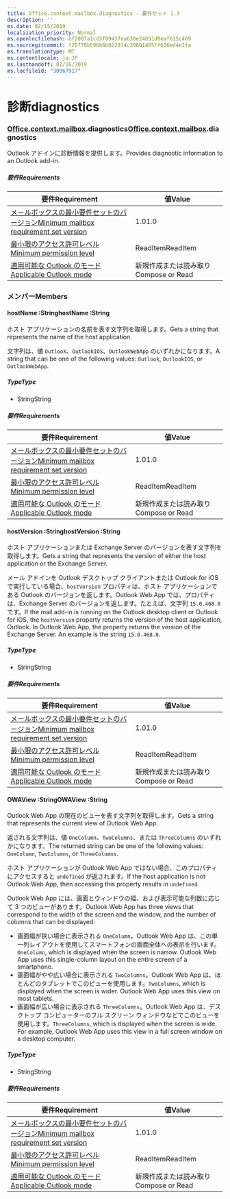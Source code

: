 ```yaml
---
title: Office.context.mailbox.diagnostics - 要件セット 1.3
description: ''
ms.date: 02/15/2019
localization_priority: Normal
ms.openlocfilehash: bf2807a1cd3f09437ea638e24651d8eaf615c469
ms.sourcegitcommit: f26778b596b6b022814c39601485ff676ed4e2fa
ms.translationtype: MT
ms.contentlocale: ja-JP
ms.lasthandoff: 02/16/2019
ms.locfileid: "30067917"
---
```

# <a name="diagnostics"></a><span data-ttu-id="c7fbc-102">診断</span><span class="sxs-lookup"><span data-stu-id="c7fbc-102">diagnostics</span></span>

### <a name="officeofficemdcontextofficecontextmdmailboxofficecontextmailboxmddiagnostics"></a><span data-ttu-id="c7fbc-103">[Office](Office.md)[.context](Office.context.md)[.mailbox](Office.context.mailbox.md).diagnostics</span><span class="sxs-lookup"><span data-stu-id="c7fbc-103">[Office](Office.md)[.context](Office.context.md)[.mailbox](Office.context.mailbox.md).diagnostics</span></span>

<span data-ttu-id="c7fbc-104">Outlook アドインに診断情報を提供します。</span><span class="sxs-lookup"><span data-stu-id="c7fbc-104">Provides diagnostic information to an Outlook add-in.</span></span>

##### <a name="requirements"></a><span data-ttu-id="c7fbc-105">要件</span><span class="sxs-lookup"><span data-stu-id="c7fbc-105">Requirements</span></span>

|<span data-ttu-id="c7fbc-106">要件</span><span class="sxs-lookup"><span data-stu-id="c7fbc-106">Requirement</span></span>| <span data-ttu-id="c7fbc-107">値</span><span class="sxs-lookup"><span data-stu-id="c7fbc-107">Value</span></span>|
|---|---|
|[<span data-ttu-id="c7fbc-108">メールボックスの最小要件セットのバージョン</span><span class="sxs-lookup"><span data-stu-id="c7fbc-108">Minimum mailbox requirement set version</span></span>](/office/dev/add-ins/reference/requirement-sets/outlook-api-requirement-sets)| <span data-ttu-id="c7fbc-109">1.0</span><span class="sxs-lookup"><span data-stu-id="c7fbc-109">1.0</span></span>|
|[<span data-ttu-id="c7fbc-110">最小限のアクセス許可レベル</span><span class="sxs-lookup"><span data-stu-id="c7fbc-110">Minimum permission level</span></span>](https://docs.microsoft.com/outlook/add-ins/understanding-outlook-add-in-permissions)| <span data-ttu-id="c7fbc-111">ReadItem</span><span class="sxs-lookup"><span data-stu-id="c7fbc-111">ReadItem</span></span>|
|[<span data-ttu-id="c7fbc-112">適用可能な Outlook のモード</span><span class="sxs-lookup"><span data-stu-id="c7fbc-112">Applicable Outlook mode</span></span>](https://docs.microsoft.com/outlook/add-ins/#extension-points)| <span data-ttu-id="c7fbc-113">新規作成または読み取り</span><span class="sxs-lookup"><span data-stu-id="c7fbc-113">Compose or Read</span></span>|

### <a name="members"></a><span data-ttu-id="c7fbc-114">メンバー</span><span class="sxs-lookup"><span data-stu-id="c7fbc-114">Members</span></span>

####  <a name="hostname-string"></a><span data-ttu-id="c7fbc-115">hostName :String</span><span class="sxs-lookup"><span data-stu-id="c7fbc-115">hostName :String</span></span>

<span data-ttu-id="c7fbc-116">ホスト アプリケーションの名前を表す文字列を取得します。</span><span class="sxs-lookup"><span data-stu-id="c7fbc-116">Gets a string that represents the name of the host application.</span></span>

<span data-ttu-id="c7fbc-117">文字列は、値 `Outlook`、`OutlookIOS`、`OutlookWebApp` のいずれかになります。</span><span class="sxs-lookup"><span data-stu-id="c7fbc-117">A string that can be one of the following values: `Outlook`, `OutlookIOS`, or `OutlookWebApp`.</span></span>

##### <a name="type"></a><span data-ttu-id="c7fbc-118">Type</span><span class="sxs-lookup"><span data-stu-id="c7fbc-118">Type</span></span>

*   <span data-ttu-id="c7fbc-119">String</span><span class="sxs-lookup"><span data-stu-id="c7fbc-119">String</span></span>

##### <a name="requirements"></a><span data-ttu-id="c7fbc-120">要件</span><span class="sxs-lookup"><span data-stu-id="c7fbc-120">Requirements</span></span>

|<span data-ttu-id="c7fbc-121">要件</span><span class="sxs-lookup"><span data-stu-id="c7fbc-121">Requirement</span></span>| <span data-ttu-id="c7fbc-122">値</span><span class="sxs-lookup"><span data-stu-id="c7fbc-122">Value</span></span>|
|---|---|
|[<span data-ttu-id="c7fbc-123">メールボックスの最小要件セットのバージョン</span><span class="sxs-lookup"><span data-stu-id="c7fbc-123">Minimum mailbox requirement set version</span></span>](/office/dev/add-ins/reference/requirement-sets/outlook-api-requirement-sets)| <span data-ttu-id="c7fbc-124">1.0</span><span class="sxs-lookup"><span data-stu-id="c7fbc-124">1.0</span></span>|
|[<span data-ttu-id="c7fbc-125">最小限のアクセス許可レベル</span><span class="sxs-lookup"><span data-stu-id="c7fbc-125">Minimum permission level</span></span>](https://docs.microsoft.com/outlook/add-ins/understanding-outlook-add-in-permissions)| <span data-ttu-id="c7fbc-126">ReadItem</span><span class="sxs-lookup"><span data-stu-id="c7fbc-126">ReadItem</span></span>|
|[<span data-ttu-id="c7fbc-127">適用可能な Outlook のモード</span><span class="sxs-lookup"><span data-stu-id="c7fbc-127">Applicable Outlook mode</span></span>](https://docs.microsoft.com/outlook/add-ins/#extension-points)| <span data-ttu-id="c7fbc-128">新規作成または読み取り</span><span class="sxs-lookup"><span data-stu-id="c7fbc-128">Compose or Read</span></span>|

####  <a name="hostversion-string"></a><span data-ttu-id="c7fbc-129">hostVersion :String</span><span class="sxs-lookup"><span data-stu-id="c7fbc-129">hostVersion :String</span></span>

<span data-ttu-id="c7fbc-130">ホスト アプリケーションまたは Exchange Server のバージョンを表す文字列を取得します。</span><span class="sxs-lookup"><span data-stu-id="c7fbc-130">Gets a string that represents the version of either the host application or the Exchange Server.</span></span>

<span data-ttu-id="c7fbc-p101">メール アドインを Outlook デスクトップ クライアントまたは Outlook for iOS で実行している場合、`hostVersion` プロパティは、ホスト アプリケーションである Outlook のバージョンを返します。Outlook Web App では、プロパティは、Exchange Server のバージョンを返します。たとえば、文字列 `15.0.468.0` です。</span><span class="sxs-lookup"><span data-stu-id="c7fbc-p101">If the mail add-in is running on the Outlook desktop client or Outlook for iOS, the `hostVersion` property returns the version of the host application, Outlook. In Outlook Web App, the property returns the version of the Exchange Server. An example is the string `15.0.468.0`.</span></span>

##### <a name="type"></a><span data-ttu-id="c7fbc-134">Type</span><span class="sxs-lookup"><span data-stu-id="c7fbc-134">Type</span></span>

*   <span data-ttu-id="c7fbc-135">String</span><span class="sxs-lookup"><span data-stu-id="c7fbc-135">String</span></span>

##### <a name="requirements"></a><span data-ttu-id="c7fbc-136">要件</span><span class="sxs-lookup"><span data-stu-id="c7fbc-136">Requirements</span></span>

|<span data-ttu-id="c7fbc-137">要件</span><span class="sxs-lookup"><span data-stu-id="c7fbc-137">Requirement</span></span>| <span data-ttu-id="c7fbc-138">値</span><span class="sxs-lookup"><span data-stu-id="c7fbc-138">Value</span></span>|
|---|---|
|[<span data-ttu-id="c7fbc-139">メールボックスの最小要件セットのバージョン</span><span class="sxs-lookup"><span data-stu-id="c7fbc-139">Minimum mailbox requirement set version</span></span>](/office/dev/add-ins/reference/requirement-sets/outlook-api-requirement-sets)| <span data-ttu-id="c7fbc-140">1.0</span><span class="sxs-lookup"><span data-stu-id="c7fbc-140">1.0</span></span>|
|[<span data-ttu-id="c7fbc-141">最小限のアクセス許可レベル</span><span class="sxs-lookup"><span data-stu-id="c7fbc-141">Minimum permission level</span></span>](https://docs.microsoft.com/outlook/add-ins/understanding-outlook-add-in-permissions)| <span data-ttu-id="c7fbc-142">ReadItem</span><span class="sxs-lookup"><span data-stu-id="c7fbc-142">ReadItem</span></span>|
|[<span data-ttu-id="c7fbc-143">適用可能な Outlook のモード</span><span class="sxs-lookup"><span data-stu-id="c7fbc-143">Applicable Outlook mode</span></span>](https://docs.microsoft.com/outlook/add-ins/#extension-points)| <span data-ttu-id="c7fbc-144">新規作成または読み取り</span><span class="sxs-lookup"><span data-stu-id="c7fbc-144">Compose or Read</span></span>|

####  <a name="owaview-string"></a><span data-ttu-id="c7fbc-145">OWAView :String</span><span class="sxs-lookup"><span data-stu-id="c7fbc-145">OWAView :String</span></span>

<span data-ttu-id="c7fbc-146">Outlook Web App の現在のビューを表す文字列を取得します。</span><span class="sxs-lookup"><span data-stu-id="c7fbc-146">Gets a string that represents the current view of Outlook Web App.</span></span>

<span data-ttu-id="c7fbc-147">返される文字列は、値 `OneColumn`、`TwoColumns`、または `ThreeColumns` のいずれかになります。</span><span class="sxs-lookup"><span data-stu-id="c7fbc-147">The returned string can be one of the following values: `OneColumn`, `TwoColumns`, or `ThreeColumns`.</span></span>

<span data-ttu-id="c7fbc-148">ホスト アプリケーションが Outlook Web App ではない場合、このプロパティにアクセスすると `undefined` が返されます。</span><span class="sxs-lookup"><span data-stu-id="c7fbc-148">If the host application is not Outlook Web App, then accessing this property results in `undefined`.</span></span>

<span data-ttu-id="c7fbc-149">Outlook Web App には、画面とウィンドウの幅、および表示可能な列数に応じて 3 つのビューがあります。</span><span class="sxs-lookup"><span data-stu-id="c7fbc-149">Outlook Web App has three views that correspond to the width of the screen and the window, and the number of columns that can be displayed:</span></span>

*   <span data-ttu-id="c7fbc-p102">画面幅が狭い場合に表示される `OneColumn`。Outlook Web App は、この単一列レイアウトを使用してスマートフォンの画面全体への表示を行います。</span><span class="sxs-lookup"><span data-stu-id="c7fbc-p102">`OneColumn`, which is displayed when the screen is narrow. Outlook Web App uses this single-column layout on the entire screen of a smartphone.</span></span>
*   <span data-ttu-id="c7fbc-p103">画面幅がやや広い場合に表示される `TwoColumns`。Outlook Web App は、ほとんどのタブレットでこのビューを使用します。</span><span class="sxs-lookup"><span data-stu-id="c7fbc-p103">`TwoColumns`, which is displayed when the screen is wider. Outlook Web App uses this view on most tablets.</span></span>
*   <span data-ttu-id="c7fbc-p104">画面幅が広い場合に表示される `ThreeColumns`。Outlook Web App は、デスクトップ コンピューターのフル スクリーン ウィンドウなどでこのビューを使用します。</span><span class="sxs-lookup"><span data-stu-id="c7fbc-p104">`ThreeColumns`, which is displayed when the screen is wide. For example, Outlook Web App uses this view in a full screen window on a desktop computer.</span></span>

##### <a name="type"></a><span data-ttu-id="c7fbc-156">Type</span><span class="sxs-lookup"><span data-stu-id="c7fbc-156">Type</span></span>

*   <span data-ttu-id="c7fbc-157">String</span><span class="sxs-lookup"><span data-stu-id="c7fbc-157">String</span></span>

##### <a name="requirements"></a><span data-ttu-id="c7fbc-158">要件</span><span class="sxs-lookup"><span data-stu-id="c7fbc-158">Requirements</span></span>

|<span data-ttu-id="c7fbc-159">要件</span><span class="sxs-lookup"><span data-stu-id="c7fbc-159">Requirement</span></span>| <span data-ttu-id="c7fbc-160">値</span><span class="sxs-lookup"><span data-stu-id="c7fbc-160">Value</span></span>|
|---|---|
|[<span data-ttu-id="c7fbc-161">メールボックスの最小要件セットのバージョン</span><span class="sxs-lookup"><span data-stu-id="c7fbc-161">Minimum mailbox requirement set version</span></span>](/office/dev/add-ins/reference/requirement-sets/outlook-api-requirement-sets)| <span data-ttu-id="c7fbc-162">1.0</span><span class="sxs-lookup"><span data-stu-id="c7fbc-162">1.0</span></span>|
|[<span data-ttu-id="c7fbc-163">最小限のアクセス許可レベル</span><span class="sxs-lookup"><span data-stu-id="c7fbc-163">Minimum permission level</span></span>](https://docs.microsoft.com/outlook/add-ins/understanding-outlook-add-in-permissions)| <span data-ttu-id="c7fbc-164">ReadItem</span><span class="sxs-lookup"><span data-stu-id="c7fbc-164">ReadItem</span></span>|
|[<span data-ttu-id="c7fbc-165">適用可能な Outlook のモード</span><span class="sxs-lookup"><span data-stu-id="c7fbc-165">Applicable Outlook mode</span></span>](https://docs.microsoft.com/outlook/add-ins/#extension-points)| <span data-ttu-id="c7fbc-166">新規作成または読み取り</span><span class="sxs-lookup"><span data-stu-id="c7fbc-166">Compose or Read</span></span>|
